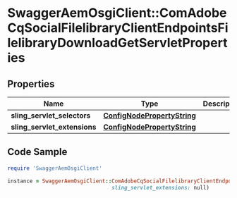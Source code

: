 # SwaggerAemOsgiClient::ComAdobeCqSocialFilelibraryClientEndpointsFilelibraryDownloadGetServletProperties

## Properties

Name | Type | Description | Notes
------------ | ------------- | ------------- | -------------
**sling_servlet_selectors** | [**ConfigNodePropertyString**](ConfigNodePropertyString.md) |  | [optional] 
**sling_servlet_extensions** | [**ConfigNodePropertyString**](ConfigNodePropertyString.md) |  | [optional] 

## Code Sample

```ruby
require 'SwaggerAemOsgiClient'

instance = SwaggerAemOsgiClient::ComAdobeCqSocialFilelibraryClientEndpointsFilelibraryDownloadGetServletProperties.new(sling_servlet_selectors: null,
                                 sling_servlet_extensions: null)
```


